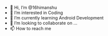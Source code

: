 - 👋 Hi, I’m @16himanshu
- 👀 I’m interested in Coding
- 🌱 I’m currently learning Android Development
- 💞️ I’m looking to collaborate on ...
- 📫 How to reach me 

<!---
16himanshu/16himanshu is a ✨ special ✨ repository because its `README.md` (this file) appears on your GitHub profile.
You can click the Preview link to take a look at your changes.
--->
